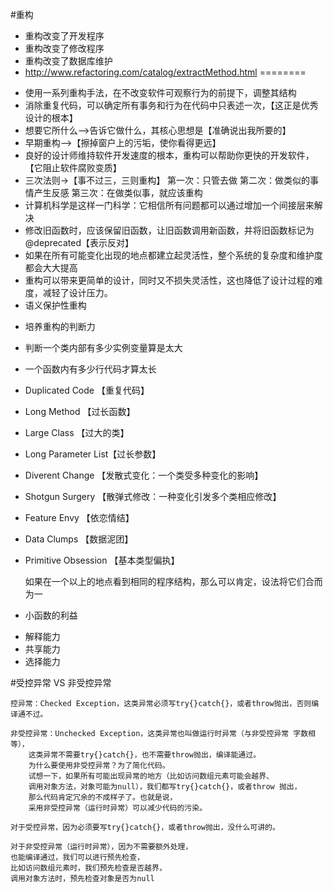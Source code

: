 #重构
- 重构改变了开发程序
- 重构改变了修改程序
- 重构改变了数据库维护
- http://www.refactoring.com/catalog/extractMethod.html
========
* 使用一系列重构手法，在不改变软件可观察行为的前提下，调整其结构
* 消除重复代码，可以确定所有事务和行为在代码中只表述一次，【这正是优秀设计的根本】
* 想要它所什么-->告诉它做什么，其核心思想是【准确说出我所要的】
* 早期重构-->【擦掉窗户上的污垢，使你看得更远】
* 良好的设计师维持软件开发速度的根本，重构可以帮助你更快的开发软件，【它阻止软件腐败变质】
* 三次法则->【事不过三，三则重构】
	第一次：只管去做
	第二次：做类似的事情产生反感
	第三次：在做类似事，就应该重构
* 计算机科学是这样一门科学：它相信所有问题都可以通过增加一个间接层来解决
* 修改旧函数时，应该保留旧函数，让旧函数调用新函数，并将旧函数标记为@deprecated【表示反对】
* 如果在所有可能变化出现的地点都建立起灵活性，整个系统的复杂度和维护度都会大大提高
* 重构可以带来更简单的设计，同时又不损失灵活性，这也降低了设计过程的难度，减轻了设计压力。
* 语义保护性重构

- 培养重构的判断力
* 判断一个类内部有多少实例变量算是太大
* 一个函数内有多少行代码才算太长
* Duplicated Code 【重复代码】
* Long Method 【过长函数】
* Large Class 【过大的类】
* Long Parameter List【过长参数】
* Diverent Change 【发散式变化：一个类受多种变化的影响】
* Shotgun Surgery 【散弹式修改：一种变化引发多个类相应修改】
* Feature Envy 【依恋情结】
* Data Clumps 【数据泥团】
* Primitive Obsession 【基本类型偏执】


  如果在一个以上的地点看到相同的程序结构，那么可以肯定，设法将它们合而为一

* 小函数的利益
- 解释能力
- 共享能力
- 选择能力














#受控异常 VS 非受控异常
```
控异常：Checked Exception，这类异常必须写try{}catch{}，或者throw抛出，否则编译通不过。

非受控异常：Unchecked Exception，这类异常也叫做运行时异常（与非受控异常 字数相等），
	这类异常不需要try{}catch{}，也不需要throw抛出，编译能通过。
	为什么要使用非受控异常？为了简化代码。
	试想一下，如果所有可能出现异常的地方（比如访问数组元素可能会越界、
	调用对象方法，对象可能为null），我们都写try{}catch{}，或者throw 抛出，
	那么代码肯定冗余的不成样子了。也就是说，
	采用非受控异常（运行时异常）可以减少代码的污染。

对于受控异常，因为必须要写try{}catch{}，或者throw抛出，没什么可讲的。

对于非受控异常（运行时异常），因为不需要额外处理，
也能编译通过，我们可以进行预先检查，
比如访问数组元素时，我们预先检查是否越界，
调用对象方法时，预先检查对象是否为null
```